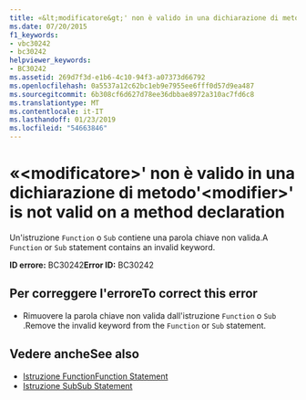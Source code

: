 ```yaml
---
title: «&lt;modificatore&gt;' non è valido in una dichiarazione di metodo
ms.date: 07/20/2015
f1_keywords:
- vbc30242
- bc30242
helpviewer_keywords:
- BC30242
ms.assetid: 269d7f3d-e1b6-4c10-94f3-a07373d66792
ms.openlocfilehash: 0a5537a12c62bc1eb9e7955ee6fff0d57d9ea487
ms.sourcegitcommit: 6b308cf6d627d78ee36dbbae8972a310ac7fd6c8
ms.translationtype: MT
ms.contentlocale: it-IT
ms.lasthandoff: 01/23/2019
ms.locfileid: "54663846"
---
```

# <a name="ltmodifiergt-is-not-valid-on-a-method-declaration"></a><span data-ttu-id="5db1a-102">«&lt;modificatore&gt;' non è valido in una dichiarazione di metodo</span><span class="sxs-lookup"><span data-stu-id="5db1a-102">'&lt;modifier&gt;' is not valid on a method declaration</span></span>
<span data-ttu-id="5db1a-103">Un'istruzione `Function` o `Sub` contiene una parola chiave non valida.</span><span class="sxs-lookup"><span data-stu-id="5db1a-103">A `Function` or `Sub` statement contains an invalid keyword.</span></span>  
  
 <span data-ttu-id="5db1a-104">**ID errore:** BC30242</span><span class="sxs-lookup"><span data-stu-id="5db1a-104">**Error ID:** BC30242</span></span>  
  
## <a name="to-correct-this-error"></a><span data-ttu-id="5db1a-105">Per correggere l'errore</span><span class="sxs-lookup"><span data-stu-id="5db1a-105">To correct this error</span></span>  
  
-   <span data-ttu-id="5db1a-106">Rimuovere la parola chiave non valida dall'istruzione `Function` o `Sub` .</span><span class="sxs-lookup"><span data-stu-id="5db1a-106">Remove the invalid keyword from the `Function` or `Sub` statement.</span></span>  
  
## <a name="see-also"></a><span data-ttu-id="5db1a-107">Vedere anche</span><span class="sxs-lookup"><span data-stu-id="5db1a-107">See also</span></span>
- [<span data-ttu-id="5db1a-108">Istruzione Function</span><span class="sxs-lookup"><span data-stu-id="5db1a-108">Function Statement</span></span>](../../visual-basic/language-reference/statements/function-statement.md)
- [<span data-ttu-id="5db1a-109">Istruzione Sub</span><span class="sxs-lookup"><span data-stu-id="5db1a-109">Sub Statement</span></span>](../../visual-basic/language-reference/statements/sub-statement.md)
